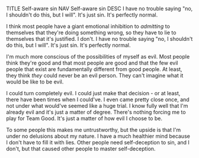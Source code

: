 TITLE Self-aware sin
NAV Self-aware sin
DESC I have no trouble saying "no, I shouldn't do this, but I will". It's just sin. It's perfectly normal.

I think most people have a giant emotional inhibition to *admitting* to themselves that they're doing something wrong, so they have to lie to themselves that it's justified. I don't. I have no trouble saying "no, I shouldn't do this, but I will". It's just sin. It's perfectly normal.

I'm much more conscious of the possibilities of myself as evil. Most people think they're good and that most people are good and that the few evil people that exist are fundamentally different from good people. At least, they think *they* could never be an evil person. They can't imagine what it would be like to be evil.

I could turn completely evil. I could just make that decision - or at least, there have been times when I could've. I even came pretty close once, and not under what would've seemed like a huge trial. I know fully well that I'm already evil and it's just a matter of degree. There's nothing forcing me to play for Team Good. It's just a matter of how evil I choose to be.

To some people this makes me untrustworthy, but the upside is that I'm under no delusions about my nature. I have a much healthier mind because I don't have to fill it with lies. Other people need self-deception to sin, and I don't, but that caused other people to master self-deception.
